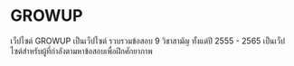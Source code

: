 # GROWUP
เว็ปไซต์ GROWUP เป็นเว็ปไซต์ รวบรวมข้อสอบ 9 วิชาสามัญ ทั้งแต่ปี 2555 - 2565 เป็นเว็ปไซต์สำหรับผู้ที่กำลังตามหาข้อสอบเพื่อฝึกศักยาภาพ
